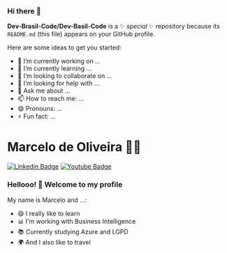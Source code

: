 ### Hi there 👋
**Dev-Brasil-Code/Dev-Basil-Code** is a ✨ _special_ ✨ repository because its `README.md` (this file) appears on your GitHub profile.

Here are some ideas to get you started:

- 🔭 I’m currently working on ...
- 🌱 I’m currently learning ...
- 👯 I’m looking to collaborate on ...
- 🤔 I’m looking for help with ...
- 💬 Ask me about ...
- 📫 How to reach me: ...
- 😄 Pronouns: ...
- ⚡ Fun fact: ...

# Marcelo de Oliveira :man_technologist:

[![Linkedin Badge](https://img.shields.io/badge/-LinkedIn-blue?style=flat-square&logo=Linkedin&logoColor=white&link=https://www.linkedin.com/in/jrmarcelo/)](https://www.linkedin.com/in/jrmarcelo/)
[![Youtube Badge](https://img.shields.io/badge/-YouTube-c14438?style=flat-square&logo=YouTube&logoColor=white&link=https://youtube.com/channel/UCeBcbCHPAIricf9EGm2PQZw/)](https://youtube.com/channel/UCeBcbCHPAIricf9EGm2PQZw/)

### Hellooo! 👋 Welcome to my profile

My name is Marcelo and ...:

 - 😄 I really like to learn
 - 📊 I'm working with Business Intelligence
 - 📚 Currently studying Azure and LGPD
 - 🌍 And I also like to travel
